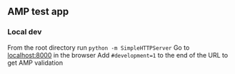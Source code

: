 ## AMP test app

### Local dev
From the root directory run `python -m SimpleHTTPServer`
Go to [localhost:8000]() in the browser
Add `#development=1` to the end of the URL to get AMP validation